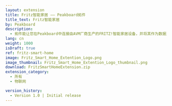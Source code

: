 ```yaml
---
layout: extension
title: Fritz智能家居 —— Peakboard拓件
title_text: Fritz智能家居
by: Peakboard
description: 
  - 拓件能让您在Peakboard中连接由AVM厂商生产的FRITZ!智能家居设备，并将其作为数据源读取及写回智能取暖恒温器当前的温度值。由此，您就可以创建一个交互式看板，用来显示、控制室温。
lang: cn
weight: 1000
isDraft: true
ref: fritz-smart-home
image: Fritz_Smart_Home_Extention_Logo.png
image_thumbnail: Fritz_Smart_Home_Extention_Logo_thumbnail.png
download: FritzSmartHomeExtension.zip
extension_category:
  - 所有
  - 物联网

version_history:
  - Version 1.0 | Initial release
---
```


